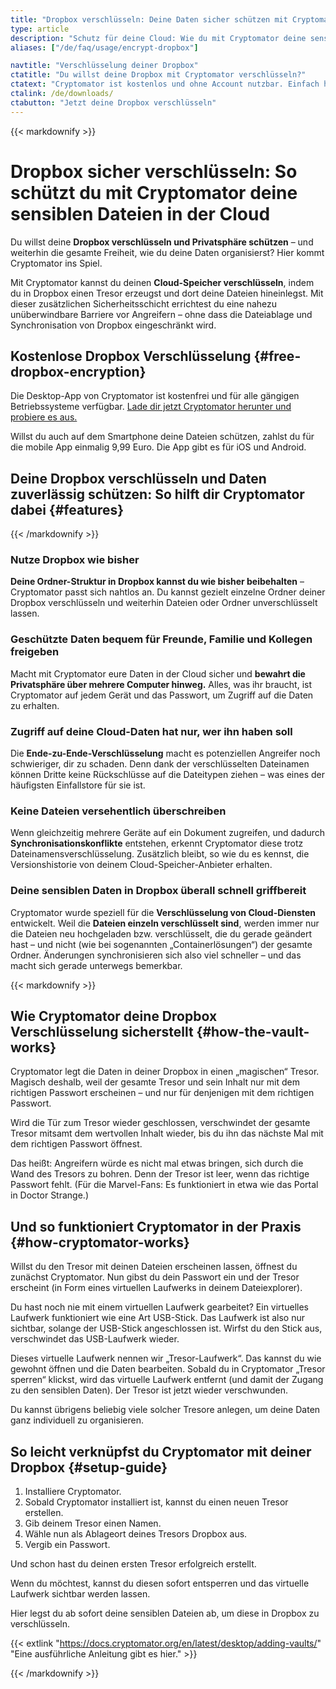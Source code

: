 ```yaml
---
title: "Dropbox verschlüsseln: Deine Daten sicher schützen mit Cryptomator"
type: article
description: "Schutz für deine Cloud: Wie du mit Cryptomator deine sensiblen Dateien in Dropbox verschlüsseln kannst."
aliases: ["/de/faq/usage/encrypt-dropbox"]

navtitle: "Verschlüsselung deiner Dropbox"
ctatitle: "Du willst deine Dropbox mit Cryptomator verschlüsseln?"
ctatext: "Cryptomator ist kostenlos und ohne Account nutzbar. Einfach herunterladen und loslegen."
ctalink: /de/downloads/
ctabutton: "Jetzt deine Dropbox verschlüsseln"
---
```


<div class="prose prose-sm md:prose max-w-none md:max-w-none">{{< markdownify >}}

# Dropbox sicher verschlüsseln: So schützt du mit Cryptomator deine sensiblen Dateien in der Cloud

<p class="lead">Du willst deine <strong>Dropbox verschlüsseln und Privatsphäre schützen</strong> – und weiterhin die gesamte Freiheit, wie du deine Daten organisierst? Hier kommt Cryptomator ins Spiel.</p>

Mit Cryptomator kannst du deinen **Cloud-Speicher verschlüsseln**, indem du in Dropbox einen Tresor erzeugst und dort deine Dateien hineinlegst. Mit dieser zusätzlichen Sicherheitsschicht errichtest du eine nahezu unüberwindbare Barriere vor Angreifern – ohne dass die Dateiablage und Synchronisation von Dropbox eingeschränkt wird.

## Kostenlose Dropbox Verschlüsselung {#free-dropbox-encryption}

Die Desktop-App von Cryptomator ist kostenfrei und für alle gängigen Betriebssysteme verfügbar. [Lade dir jetzt Cryptomator herunter und probiere es aus.](/de/downloads/)

Willst du auch auf dem Smartphone deine Dateien schützen, zahlst du für die mobile App einmalig 9,99 Euro. Die App gibt es für iOS und Android.

## Deine Dropbox verschlüsseln und Daten zuverlässig schützen: So hilft dir Cryptomator dabei {#features}

{{< /markdownify >}}</div>

<div class="rounded shadow bg-white my-6">
  <div class="prose prose-sm md:prose max-w-none md:max-w-none px-4 py-2 border-b border-primary">
    <h3><i class="fab fa-dropbox fa-fw text-primary"></i> Nutze Dropbox wie bisher</h3>
  </div>
  <div class="prose prose-sm md:prose max-w-none md:max-w-none p-4">
    <p><strong>Deine Ordner-Struktur in Dropbox kannst du wie bisher beibehalten</strong> – Cryptomator passt sich nahtlos an. Du kannst gezielt einzelne Ordner deiner Dropbox verschlüsseln und weiterhin Dateien oder Ordner unverschlüsselt lassen.</p>
  </div>
</div>

<div class="rounded shadow bg-white my-6">
  <div class="prose prose-sm md:prose max-w-none md:max-w-none px-4 py-2 border-b border-primary">
    <h3><i class="fas fa-share fa-fw text-primary"></i> Geschützte Daten bequem für Freunde, Familie und Kollegen freigeben</h3>
  </div>
  <div class="prose prose-sm md:prose max-w-none md:max-w-none p-4">
    <p>Macht mit Cryptomator eure Daten in der Cloud sicher und <strong>bewahrt die Privatsphäre über mehrere Computer hinweg.</strong> Alles, was ihr braucht, ist Cryptomator auf jedem Gerät und das Passwort, um Zugriff auf die Daten zu erhalten.</p>
  </div>
</div>

<div class="rounded shadow bg-white my-6">
  <div class="prose prose-sm md:prose max-w-none md:max-w-none px-4 py-2 border-b border-primary">
    <h3><i class="fas fa-key fa-fw text-primary"></i> Zugriff auf deine Cloud-Daten hat nur, wer ihn haben soll</h3>
  </div>
  <div class="prose prose-sm md:prose max-w-none md:max-w-none p-4">
    <p>Die <strong>Ende-zu-Ende-Verschlüsselung</strong> macht es potenziellen Angreifer noch schwieriger, dir zu schaden. Denn dank der verschlüsselten Dateinamen können Dritte keine Rückschlüsse auf die Dateitypen ziehen – was eines der häufigsten Einfallstore für sie ist.</p>
  </div>
</div>

<div class="rounded shadow bg-white my-6">
  <div class="prose prose-sm md:prose max-w-none md:max-w-none px-4 py-2 border-b border-primary">
    <h3><i class="fas fa-sync fa-fw text-primary"></i> Keine Dateien versehentlich überschreiben</h3>
  </div>
  <div class="prose prose-sm md:prose max-w-none md:max-w-none p-4">
    <p>Wenn gleichzeitig mehrere Geräte auf ein Dokument zugreifen, und dadurch <strong>Synchronisationskonflikte</strong> entstehen, erkennt Cryptomator diese trotz Dateinamensverschlüsselung. Zusätzlich bleibt, so wie du es kennst, die Versionshistorie von deinem Cloud-Speicher-Anbieter erhalten.</p>
  </div>
</div>

<div class="rounded shadow bg-white mt-6 mb-12">
  <div class="prose prose-sm md:prose max-w-none md:max-w-none px-4 py-2 border-b border-primary">
    <h3><i class="fas fa-clouds fa-fw text-primary"></i> Deine sensiblen Daten in Dropbox überall schnell griffbereit</h3>
  </div>
  <div class="prose prose-sm md:prose max-w-none md:max-w-none p-4">
    <p>Cryptomator wurde speziell für die <strong>Verschlüsselung von Cloud-Diensten</strong> entwickelt. Weil die <strong>Dateien einzeln verschlüsselt sind</strong>, werden immer nur die Dateien neu hochgeladen bzw. verschlüsselt, die du gerade geändert hast – und nicht (wie bei sogenannten „Containerlösungen“) der gesamte Ordner. Änderungen synchronisieren sich also viel schneller – und das macht sich gerade unterwegs bemerkbar.</p>
  </div>
</div>

<div class="prose prose-sm md:prose max-w-none md:max-w-none">{{< markdownify >}}

## Wie Cryptomator deine Dropbox Verschlüsselung sicherstellt {#how-the-vault-works}

Cryptomator legt die Daten in deiner Dropbox in einen „magischen“ Tresor. Magisch deshalb, weil der gesamte Tresor und sein Inhalt nur mit dem richtigen Passwort erscheinen – und nur für denjenigen mit dem richtigen Passwort.

Wird die Tür zum Tresor wieder geschlossen, verschwindet der gesamte Tresor mitsamt dem wertvollen Inhalt wieder, bis du ihn das nächste Mal mit dem richtigen Passwort öffnest.

Das heißt: Angreifern würde es nicht mal etwas bringen, sich durch die Wand des Tresors zu bohren. Denn der Tresor ist leer, wenn das richtige Passwort fehlt. (Für die Marvel-Fans: Es funktioniert in etwa wie das Portal in Doctor Strange.)

## Und so funktioniert Cryptomator in der Praxis {#how-cryptomator-works}

Willst du den Tresor mit deinen Dateien erscheinen lassen, öffnest du zunächst Cryptomator. Nun gibst du dein Passwort ein und der Tresor erscheint (in Form eines virtuellen Laufwerks in deinem Dateiexplorer).

Du hast noch nie mit einem virtuellen Laufwerk gearbeitet? Ein virtuelles Laufwerk funktioniert wie eine Art USB-Stick. Das Laufwerk ist also nur sichtbar, solange der USB-Stick angeschlossen ist. Wirfst du den Stick aus, verschwindet das USB-Laufwerk wieder.

Dieses virtuelle Laufwerk nennen wir „Tresor-Laufwerk“. Das kannst du wie gewohnt öffnen und die Daten bearbeiten. Sobald du in Cryptomator „Tresor sperren“ klickst, wird das virtuelle Laufwerk entfernt (und damit der Zugang zu den sensiblen Daten). Der Tresor ist jetzt wieder verschwunden.

Du kannst übrigens beliebig viele solcher Tresore anlegen, um deine Daten ganz individuell zu organisieren.

## So leicht verknüpfst du Cryptomator mit deiner Dropbox {#setup-guide}

1. Installiere Cryptomator.
2. Sobald Cryptomator installiert ist, kannst du einen neuen Tresor erstellen.
3. Gib deinem Tresor einen Namen.
4. Wähle nun als Ablageort deines Tresors Dropbox aus.
5. Vergib ein Passwort.

Und schon hast du deinen ersten Tresor erfolgreich erstellt.

Wenn du möchtest, kannst du diesen sofort entsperren und das virtuelle Laufwerk sichtbar werden lassen.

Hier legst du ab sofort deine sensiblen Dateien ab, um diese in Dropbox zu verschlüsseln.

{{< extlink "https://docs.cryptomator.org/en/latest/desktop/adding-vaults/" "Eine ausführliche Anleitung gibt es hier." >}}

{{< /markdownify >}}</div>
